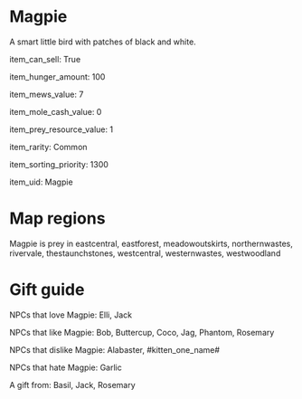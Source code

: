 # Magpie

A smart little bird with patches of black and white.

item_can_sell: True

item_hunger_amount: 100

item_mews_value: 7

item_mole_cash_value: 0

item_prey_resource_value: 1

item_rarity: Common

item_sorting_priority: 1300

item_uid: Magpie

# Map regions

Magpie is prey in eastcentral, eastforest, meadowoutskirts, northernwastes, rivervale, thestaunchstones, westcentral, westernwastes, westwoodland

# Gift guide

NPCs that love Magpie: Elli, Jack

NPCs that like Magpie: Bob, Buttercup, Coco, Jag, Phantom, Rosemary

NPCs that dislike Magpie: Alabaster, #kitten_one_name#

NPCs that hate Magpie: Garlic

A gift from: Basil, Jack, Rosemary
